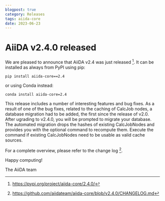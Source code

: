```yaml
---
blogpost: true
category: Releases
tags: aiida-core
date: 2023-06-23
---
```


# AiiDA v2.4.0 released

We are pleased to announce that AiiDA v2.4 was just released [^1].
It can be installed as always from PyPI using pip:

    pip install aiida-core==2.4

or using Conda instead:

    conda install aiida-core=2.4

This release includes a number of interesting features and bug fixes.
As a result of one of the bug fixes, related to the caching of CalcJob nodes, a database migration had to be added, the first since the release of v2.0.
After ugrading to v2.4.0, you will be prompted to migrate your database.
The automated migration drops the hashes of existing CalcJobNodes and provides you with the optional command to recompute them.
Execute the command if existing CalcJobNodes need to be usable as valid cache sources.

For a complete overview, please refer to the change log [^2].

Happy computing!

The AiiDA team


[^1]: https://pypi.org/project/aiida-core/2.4.0/
[^2]: https://github.com/aiidateam/aiida-core/blob/v2.4.0/CHANGELOG.md
